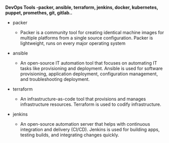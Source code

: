 **DevOps Tools -packer, ansible, terraform, jenkins, docker, kubernetes, puppet, promethes, git, gitlab..**

- packer
    - Packer is a community tool for creating identical machine images for multiple platforms from a single source configuration. Packer is lightweight, runs on every major operating system

- ansible
    - An open-source IT automation tool that focuses on automating IT tasks like provisioning and deployment. Ansible is used for software provisioning, application deployment, configuration management, and troubleshooting deployment.

- terraform
    - An infrastructure-as-code tool that provisions and manages infrastructure resources. Terraform is used to codify infrastructure.

- jenkins
    - An open-source automation server that helps with continuous integration and delivery (CI/CD). Jenkins is used for building apps, testing builds, and integrating changes quickly.
